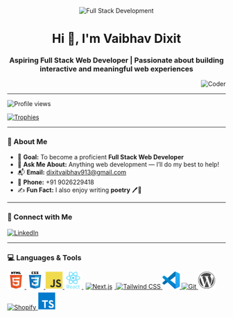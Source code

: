 <!-- Banner -->
<p align="center">
  <img width="1000" src="https://www.wingstechsolutions.com/wp-content/uploads/2022/03/full-stack-development.gif" alt="Full Stack Development">
</p>

<h1 align="center">Hi 👋, I'm Vaibhav Dixit</h1>
<h3 align="center">Aspiring Full Stack Web Developer | Passionate about building interactive and meaningful web experiences</h3>

<p align="right">
  <img src="https://cdn.dribbble.com/users/1162077/screenshots/3848914/programmer.gif" width="200" alt="Coder">
</p>

---

<p align="left">
  <img src="https://komarev.com/ghpvc/?username=vaibhavdixit1&label=Profile%20views&color=0e75b6&style=flat" alt="Profile views" />
</p>

<p align="left">
  <a href="https://github.com/ryo-ma/github-profile-trophy">
    <img src="https://github-profile-trophy.vercel.app/?username=vaibhavdixit1&theme=algolia" alt="Trophies" />
  </a>
</p>

---

### 🧠 About Me

- 🎯 **Goal:** To become a proficient **Full Stack Web Developer**
- 💬 **Ask Me About:** Anything web development — I’ll do my best to help!
- 📬 **Email:** dixitvaibhav913@gmail.com  
- 📱 **Phone:** +91 9026229418  
- ✍️ **Fun Fact:** I also enjoy writing **poetry** 🖊️📝

---

### 🤝 Connect with Me

<p>
  <a href="https://www.linkedin.com/in/vaibhav-dixit913/" target="_blank">
    <img align="center" src="https://raw.githubusercontent.com/rahuldkjain/github-profile-readme-generator/master/src/images/icons/Social/linked-in-alt.svg" alt="LinkedIn" height="30" width="40" />
  </a>
</p>

---

### 💻 Languages & Tools

<p align="left">
  <a href="https://www.w3.org/html/" target="_blank" rel="noreferrer">
    <img src="https://raw.githubusercontent.com/devicons/devicon/master/icons/html5/html5-original-wordmark.svg" alt="HTML" width="40" height="40"/>
  </a>
  <a href="https://www.w3schools.com/css/" target="_blank" rel="noreferrer">
    <img src="https://raw.githubusercontent.com/devicons/devicon/master/icons/css3/css3-original-wordmark.svg" alt="CSS" width="40" height="40"/>
  </a>
  <a href="https://developer.mozilla.org/en-US/docs/Web/JavaScript" target="_blank" rel="noreferrer">
    <img src="https://raw.githubusercontent.com/devicons/devicon/master/icons/javascript/javascript-original.svg" alt="JavaScript" width="40" height="40"/>
  </a>
  <a href="https://reactjs.org/" target="_blank" rel="noreferrer">
    <img src="https://raw.githubusercontent.com/devicons/devicon/master/icons/react/react-original-wordmark.svg" alt="React" width="40" height="40"/>
  </a>
  <a href="https://nextjs.org/" target="_blank" rel="noreferrer">
    <img src="https://teamraft.com/wp-content/uploads/nextjs.jpg" alt="Next.js" width="40" height="40" style="background-color:white; border-radius:5px; padding:5px;"/>
  </a>
  <a href="https://tailwindcss.com/" target="_blank" rel="noreferrer">
    <img src="https://www.vectorlogo.zone/logos/tailwindcss/tailwindcss-icon.svg" alt="Tailwind CSS" width="40" height="40"/>
  </a>
  <a href="https://code.visualstudio.com/" target="_blank" rel="noreferrer">
    <img src="https://raw.githubusercontent.com/devicons/devicon/master/icons/vscode/vscode-original.svg" alt="VS Code" width="40" height="40"/>
  </a>
  <a href="https://git-scm.com/" target="_blank" rel="noreferrer">
    <img src="https://www.vectorlogo.zone/logos/git-scm/git-scm-icon.svg" alt="Git" width="40" height="40"/>
  </a>
  <a href="https://wordpress.org/" target="_blank" rel="noreferrer">
    <img src="https://raw.githubusercontent.com/devicons/devicon/master/icons/wordpress/wordpress-plain.svg" alt="WordPress" width="40" height="40"/>
  </a>
  <a href="https://www.shopify.com/" target="_blank" rel="noreferrer">
    <img src="https://www.vectorlogo.zone/logos/shopify/shopify-icon.svg" alt="Shopify" width="40" height="40"/>
  </a>
  <a href="https://www.typescriptlang.org/" target="_blank" rel="noreferrer">
    <img src="https://raw.githubusercontent.com/devicons/devicon/master/icons/typescript/typescript-original.svg" alt="TypeScript" width="40" height="40"/>
  </a>
</p>
